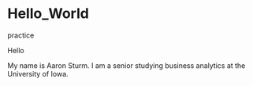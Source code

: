 # Hello_World
practice

Hello

My name is Aaron Sturm. I am a senior studying business analytics at the University of Iowa. 

